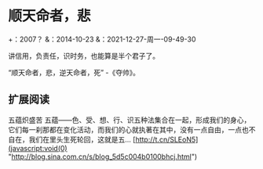 # 顺天命者，悲
+：2007？
&：2014-10-23 
&：2021-12-27-周一-09-49-30

讲信用，负责任，识时务，也能算是半个君子了。
    
“顺天命者，悲，逆天命者，死” -《夺帅》。
  

## 扩展阅读
    
五蕴炽盛苦 五蕴——色、受、想、行、识五种法集合在一起，形成我们的身心，它们每一刹那都在变化活动，而我们的心就执著在其中，没有一点自由，一点也不自在，我们在里头生死轮回，这就是五... [http://t.cn/SLEoN5](javascript:void(0) "http://blog.sina.com.cn/s/blog_5d5c004b0100bhcj.html")